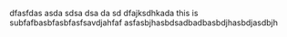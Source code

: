 dfasfdas
asda
sdsa
dsa
da
sd
dfajksdhkada
this is subfafbasbfasbfasfsavdjahfaf
asfasbjhasbdsadbadbasbdjhasbdjasdbjh